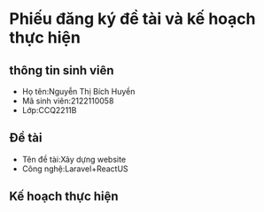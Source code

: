 # Phiếu đăng ký đề tài và kế hoạch thực hiện
## thông tin sinh viên
- Họ tên:Nguyễn Thị Bích Huyền
- Mã sinh viên:2122110058
- Lớp:CCQ2211B
## Đề tài
- Tên đề tài:Xây dựng website
- Công nghệ:Laravel+ReactUS
## Kế hoạch thực hiện

